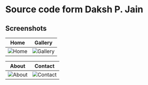 # Source code form Daksh P. Jain
## Screenshots
Home             |  Gallery
:-------------------------:|:-------------------------:
![Home](https://i.imgur.com/GlfLpmX.jpg)  |  ![Gallery](https://i.imgur.com/vEjlnPt.jpg)

About             |  Contact
:-------------------------:|:-------------------------:
![About](https://i.imgur.com/zUfjQaV.jpg)  |  ![Contact](https://i.imgur.com/NnaDot2.jpg)
